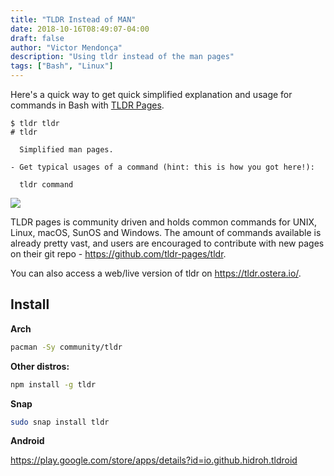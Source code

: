 ```yaml
---
title: "TLDR Instead of MAN"
date: 2018-10-16T08:49:07-04:00
draft: false
author: "Victor Mendonça"
description: "Using tldr instead of the man pages"
tags: ["Bash", "Linux"]
---
```


Here's a quick way to get quick simplified explanation and usage for commands in Bash with [TLDR Pages](https://tldr.sh/).

```
$ tldr tldr
# tldr                                                                            

  Simplified man pages.                                                           

- Get typical usages of a command (hint: this is how you got here!):              

  tldr command       
```

![](/img/tldr-instead-of-man/tldr.rsync.png)

TLDR pages is community driven and holds common commands for UNIX, Linux, macOS, SunOS and Windows. The amount of commands available is already pretty vast, and users are encouraged to contribute with new pages on their git repo - https://github.com/tldr-pages/tldr.

You can also access a web/live version of tldr on https://tldr.ostera.io/.


Install
---

**Arch**

```bash
pacman -Sy community/tldr
```

**Other distros:**

```bash
npm install -g tldr
```

**Snap**

```bash
sudo snap install tldr
```

**Android**

https://play.google.com/store/apps/details?id=io.github.hidroh.tldroid
